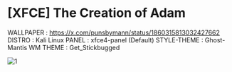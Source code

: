 # [XFCE] The Creation of Adam

WALLPAPER : https://x.com/punsbymann/status/1860315813032427662
DISTRO : Kali Linux
PANEL : xfce4-panel (Default)
STYLE-THEME : Ghost-Mantis
WM THEME : Get_Stickbugged

![1](https://github.com/user-attachments/assets/eeb972cc-5c66-4569-8392-56ab22b1d305)
